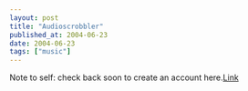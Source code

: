 ```yaml
---
layout: post
title: "Audioscrobbler"
published_at: 2004-06-23
date: 2004-06-23
tags: ["music"]
---
```


Note to self: check back soon to create an account here.[Link](http://www.audioscrobbler.com/)  